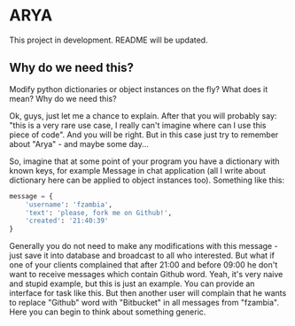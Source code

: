 ARYA
====

This project in development. README will be updated.

Why do we need this?
--------------------

Modify python dictionaries or object instances on the fly? What does it mean? Why do we need this?

Ok, guys, just let me a chance to explain. After that you will probably say: "this is a very rare use case, I really can't imagine where can I use this piece of code". And you will be right. But in this 
case just try to remember about "Arya" - and maybe some day...


So, imagine that at some point of your program you have a dictionary with known keys, for example Message in chat application (all I write about dictionary here can be applied to object instances too). Something like this:

```python
message = {
	'username': 'fzambia',
	'text': 'please, fork me on Github!',
	'created': '21:40:39'
}
```

Generally you do not need to make any modifications with this message - just save it into database and broadcast to all who interested. But what if one of your clients complained that after 21:00 and before 09:00 he don't want to receive messages which contain Github word. Yeah, it's very naive and stupid example, but this is just an example. You can provide an interface for task like this. But then another user will complain that he wants to replace "Github" word with "Bitbucket" in all messages from "fzambia". Here you can begin to think about something generic.

  